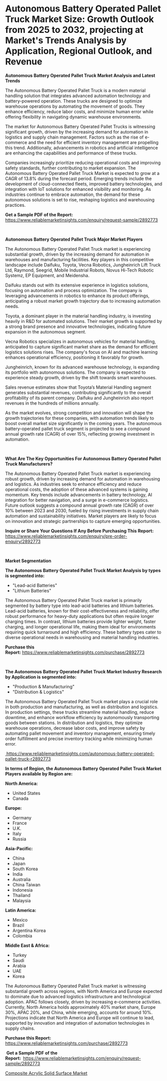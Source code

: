 <p><h1>Autonomous Battery Operated Pallet Truck Market Size: Growth Outlook from 2025 to 2032, projecting at Market's Trends Analysis by Application, Regional Outlook, and Revenue</h1></p><p><strong>Autonomous Battery Operated Pallet Truck Market Analysis and Latest Trends</strong></p>
<p><p>The Autonomous Battery Operated Pallet Truck is a modern material handling solution that integrates advanced automation technology and battery-powered operation. These trucks are designed to optimize warehouse operations by automating the movement of goods. They enhance efficiency, reduce labor costs, and minimize human error while offering flexibility in navigating dynamic warehouse environments. </p><p>The market for Autonomous Battery Operated Pallet Trucks is witnessing significant growth, driven by the increasing demand for automation in logistics and supply chain management. Factors such as the rise of e-commerce and the need for efficient inventory management are propelling this trend. Additionally, advancements in robotics and artificial intelligence are enhancing the capabilities and performance of these trucks.</p><p>Companies increasingly prioritize reducing operational costs and improving safety standards, further contributing to market expansion. The Autonomous Battery Operated Pallet Truck Market is expected to grow at a CAGR of 13.8% during the forecast period. Emerging trends include the development of cloud-connected fleets, improved battery technologies, and integration with IoT solutions for enhanced visibility and monitoring. As industries continue to embrace automation, the demand for these autonomous solutions is set to rise, reshaping logistics and warehousing practices.</p></p>
<p><strong>Get a Sample PDF of the Report:&nbsp;</strong> <a href="https://www.reliablemarketinsights.com/enquiry/request-sample/2892773?utm_campaign=3312&utm_medium=2&utm_source=Github&utm_content=ia&utm_term=15032025&utm_id=autonomous-battery-operated-pallet-truck">https://www.reliablemarketinsights.com/enquiry/request-sample/2892773</a></p>
<p>&nbsp;</p>
<p><strong>Autonomous Battery Operated Pallet Truck Major Market Players</strong></p>
<p><p>The Autonomous Battery Operated Pallet Truck market is experiencing substantial growth, driven by the increasing demand for automation in warehouses and manufacturing facilities. Key players in this competitive landscape include Daifuku, Toyota, Vecna Robotics, Jungheinrich Lift Truck Ltd, Raymond, Seegrid, Mobile Industrial Robots, Novus Hi-Tech Robotic Systemz, EP Equipment, and Meidensha.</p><p>Daifuku stands out with its extensive experience in logistics solutions, focusing on automation and process optimization. The company is leveraging advancements in robotics to enhance its product offerings, anticipating a robust market growth trajectory due to increasing automation needs.</p><p>Toyota, a dominant player in the material handling industry, is investing heavily in R&D for automated solutions. Their market growth is supported by a strong brand presence and innovative technologies, indicating future expansion in the autonomous segment.</p><p>Vecna Robotics specializes in autonomous vehicles for material handling, anticipated to capture significant market share as the demand for efficient logistics solutions rises. The company's focus on AI and machine learning enhances operational efficiency, positioning it favorably for growth.</p><p>Jungheinrich, known for its advanced warehouse technology, is expanding its portfolio with autonomous solutions. The company is expected to experience steady growth, driven by the shift towards smart warehouses.</p><p>Sales revenue estimates show that Toyota’s Material Handling segment generates substantial revenues, contributing significantly to the overall profitability of its parent company. Daifuku and Jungheinrich also report revenues in the hundreds of millions annually.</p><p>As the market evolves, strong competition and innovation will shape the growth trajectories for these companies, with automation trends likely to boost overall market size significantly in the coming years. The autonomous battery-operated pallet truck segment is projected to see a compound annual growth rate (CAGR) of over 15%, reflecting growing investment in automation.</p></p>
<p>&nbsp;</p>
<p><strong>What Are The Key Opportunities For Autonomous Battery Operated Pallet Truck Manufacturers?</strong></p>
<p><p>The Autonomous Battery Operated Pallet Truck market is experiencing robust growth, driven by increasing demand for automation in warehousing and logistics. As industries seek to enhance efficiency and reduce operational costs, the adoption of these advanced systems is gaining momentum. Key trends include advancements in battery technology, AI integration for better navigation, and a surge in e-commerce logistics. Future outlook suggests a compound annual growth rate (CAGR) of over 10% between 2023 and 2030, fueled by rising investments in supply chain automation and sustainability initiatives. Market players are likely to focus on innovation and strategic partnerships to capture emerging opportunities.</p></p>
<p><strong>Inquire or Share Your Questions If Any Before Purchasing This Report:</strong> <a href="https://www.reliablemarketinsights.com/enquiry/pre-order-enquiry/2892773?utm_campaign=3312&utm_medium=2&utm_source=Github&utm_content=ia&utm_term=15032025&utm_id=autonomous-battery-operated-pallet-truck">https://www.reliablemarketinsights.com/enquiry/pre-order-enquiry/2892773</a></p>
<p>&nbsp;</p>
<p><strong>Market Segmentation</strong></p>
<p><strong>The Autonomous Battery Operated Pallet Truck Market Analysis by types is segmented into:</strong></p>
<p><ul><li>"Lead-acid Batteries"</li><li>"Lithium Batteries"</li></ul></p>
<p><p>The Autonomous Battery Operated Pallet Truck market is primarily segmented by battery type into lead-acid batteries and lithium batteries. Lead-acid batteries, known for their cost-effectiveness and reliability, offer robust performance for heavy-duty applications but often require longer charging times. In contrast, lithium batteries provide lighter weight, faster charging, and longer operational life, making them ideal for environments requiring quick turnaround and high efficiency. These battery types cater to diverse operational needs in warehousing and material handling industries.</p></p>
<p><strong>Purchase this Report:&nbsp;</strong><a href="https://www.reliablemarketinsights.com/purchase/2892773?utm_campaign=3312&utm_medium=2&utm_source=Github&utm_content=ia&utm_term=15032025&utm_id=autonomous-battery-operated-pallet-truck">https://www.reliablemarketinsights.com/purchase/2892773</a></p>
<p>&nbsp;</p>
<p><strong>The Autonomous Battery Operated Pallet Truck Market Industry Research by Application is segmented into:</strong></p>
<p><ul><li>"Production & Manufacturing"</li><li>"Distribution & Logistics"</li></ul></p>
<p><p>The Autonomous Battery Operated Pallet Truck market plays a crucial role in both production and manufacturing, as well as distribution and logistics. In production settings, these trucks streamline material handling, reduce downtime, and enhance workflow efficiency by autonomously transporting goods between stations. In distribution and logistics, they optimize warehouse operations, decrease labor costs, and improve safety by automating pallet movement and inventory management, ensuring timely order fulfillment and precise inventory tracking while minimizing human error.</p></p>
<p><a href="https://www.reliablemarketinsights.com/autonomous-battery-operated-pallet-truck-r2892773?utm_campaign=3312&utm_medium=2&utm_source=Github&utm_content=ia&utm_term=15032025&utm_id=autonomous-battery-operated-pallet-truck">&nbsp;https://www.reliablemarketinsights.com/autonomous-battery-operated-pallet-truck-r2892773</a></p>
<p><strong>In terms of Region, the Autonomous Battery Operated Pallet Truck Market Players available by Region are:</strong></p>
<p>
    <p> <strong> North America: </strong>
        <ul>
            <li>United States</li>
            <li>Canada</li>
        </ul>
        </p> 
    <p> <strong> Europe: </strong>
        <ul>
            <li>Germany</li>
            <li>France</li>
            <li>U.K.</li>
            <li>Italy</li>
            <li>Russia</li>
        </ul>
        </p> 
    <p> <strong> Asia-Pacific: </strong>
        <ul>
            <li>China</li>
            <li>Japan</li>
            <li>South Korea</li>
            <li>India</li>
            <li>Australia</li>
            <li>China Taiwan</li>
            <li>Indonesia</li>
            <li>Thailand</li>
            <li>Malaysia</li>
        </ul>
        </p> 
    <p> <strong> Latin America: </strong>
        <ul>
            <li>Mexico</li>
            <li>Brazil</li>
            <li>Argentina Korea</li>
            <li>Colombia</li>
        </ul>
        </p> 
    <p> <strong> Middle East & Africa: </strong>
        <ul>
            <li>Turkey</li>
            <li>Saudi</li>
            <li>Arabia</li>
            <li>UAE</li>
            <li>Korea</li>
        </ul>
    </p>
    </p>
<p><p>The Autonomous Battery Operated Pallet Truck market is witnessing substantial growth across regions, with North America and Europe expected to dominate due to advanced logistics infrastructure and technological adoption. APAC follows closely, driven by increasing e-commerce activities. Currently, North America holds approximately 40% market share, Europe 30%, APAC 20%, and China, while emerging, accounts for around 10%. Projections indicate that North America and Europe will continue to lead, supported by innovation and integration of automation technologies in supply chains.</p></p>
<p><strong>Purchase this Report: </strong><a href="https://www.reliablemarketinsights.com/purchase/2892773?utm_campaign=3312&utm_medium=2&utm_source=Github&utm_content=ia&utm_term=15032025&utm_id=autonomous-battery-operated-pallet-truck">https://www.reliablemarketinsights.com/purchase/2892773</a></p>
<p>&nbsp;<strong>Get a Sample PDF of the Report:&nbsp;&nbsp;</strong><a href="https://www.reliablemarketinsights.com/enquiry/request-sample/2892773?utm_campaign=3312&utm_medium=2&utm_source=Github&utm_content=ia&utm_term=15032025&utm_id=autonomous-battery-operated-pallet-truck">https://www.reliablemarketinsights.com/enquiry/request-sample/2892773</a></p>
<p><strong></strong></p>
<p><p><a href="https://github.com/shamstirroc7/Market-Research-Report-List-1/blob/main/composite-acrylic-solid-surface-market.md?utm_campaign=3312&utm_medium=2&utm_source=Github&utm_content=ia&utm_term=15032025&utm_id=autonomous-battery-operated-pallet-truck">Composite Acrylic Solid Surface Market</a></p></p>